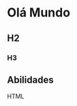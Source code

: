 <!CODETYPE html>
<html lang=``pt-BR>
  <head>
  </head>
  <body>
   <h1>Olá Mundo</h1>

   <h2>H2</h2>
   <h3>H3</h3>
   <section>
     <h2>Abilidades</h2>
     <div>
       <lmg width=``16px´´ width=``16px´´ scr=``img/html.png´´ alt=``Html´´>
       <p>HTML</p>
   </section>
  </body>
</html>
